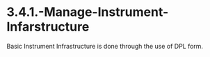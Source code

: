 # 3.4.1.-Manage-Instrument-Infarstructure

Basic Instrument Infrastructure is done through the use of DPL form.

